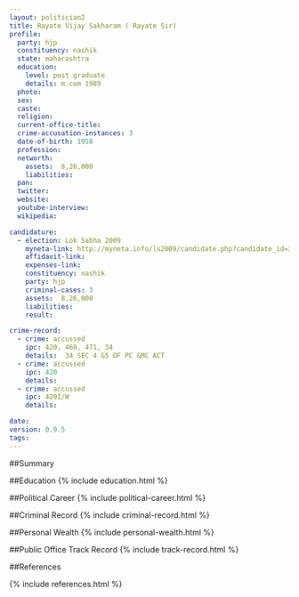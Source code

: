 ```yaml
---
layout: politician2
title: Rayate Vijay Sakharam ( Rayate Sir)
profile: 
  party: hjp
  constituency: nashik
  state: maharashtra
  education: 
    level: post graduate
    details: m.com 1989
  photo: 
  sex: 
  caste: 
  religion: 
  current-office-title: 
  crime-accusation-instances: 3
  date-of-birth: 1958
  profession: 
  networth: 
    assets:  8,26,000
    liabilities: 
  pan: 
  twitter: 
  website: 
  youtube-interview: 
  wikipedia: 

candidature: 
  - election: Lok Sabha 2009
    myneta-link: http://myneta.info/ls2009/candidate.php?candidate_id=3544
    affidavit-link: 
    expenses-link: 
    constituency: nashik 
    party: hjp
    criminal-cases: 3
    assets:  8,26,000
    liabilities: 
    result:  

crime-record: 
  - crime: accussed
    ipc: 420, 468, 471, 34
    details:  34 SEC 4 &5 OF PC &MC ACT  
  - crime: accussed
    ipc: 420
    details:    
  - crime: accussed
    ipc: 420I/W
    details:    

date: 
version: 0.0.5
tags: 
---
```

##Summary


##Education
{% include education.html %}


##Political Career
{% include political-career.html %}


##Criminal Record
{% include criminal-record.html %}


##Personal Wealth
{% include personal-wealth.html %}


##Public Office Track Record
{% include track-record.html %}


##References


{% include references.html %}